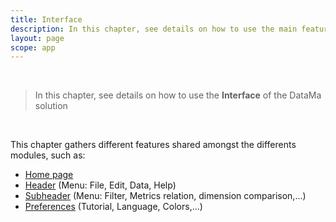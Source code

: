 ```yaml
---
title: Interface
description: In this chapter, see details on how to use the main features of the DataMa interface
layout: page
scope: app
---
```


<br>

> In this chapter, see details on how to use the **Interface**  of the DataMa solution

<br>

This chapter gathers different features shared amongst the differents modules, such as: 
- [Home page]({{site.url}}/{{site.baseurl}}/core_app/new/interface/homepage/homepage.html)
- [Header]({{site.url}}/{{site.baseurl}}/core_app/new/interface/homepage/homepage_header.html) (Menu: File, Edit, Data, Help)
- [Subheader]({{site.url}}/{{site.baseurl}}/core_app/new/interface/subheader/subheader.html) (Menu: Filter, Metrics relation, dimension comparison,...)
- [Preferences]({{site.url}}/{{site.baseurl}}/core_app/new/interface/homepage/admin/admin.html) (Tutorial, Language, Colors,...)

